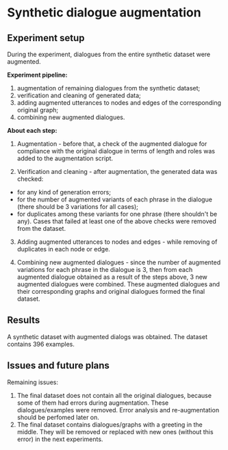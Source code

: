 # Synthetic dialogue augmentation

## Experiment setup

During the experiment, dialogues from the entire synthetic dataset were augmented.

__Experiment pipeline:__
1. augmentation of remaining dialogues from the synthetic dataset;
2. verification and cleaning of generated data;
3. adding augmented utterances to nodes and edges of the corresponding original graph;
4. combining new augmented dialogues.

__About each step:__
1. Augmentation - before that, a check of the augmented dialogue for compliance with the original dialogue in terms of length and roles was added to the augmentation script.

2. Verification and cleaning - after augmentation, the generated data was checked:
- for any kind of generation errors;
- for the number of augmented variants of each phrase in the dialogue (there should be 3 variations for all cases);
- for duplicates among these variants for one phrase (there shouldn't be any).
Cases that failed at least one of the above checks were removed from the dataset.

3. Adding augmented utterances to nodes and edges - while removing of duplicates in each node or edge.

4. Combining new augmented dialogues - since the number of augmented variations for each phrase in the dialogue is 3, then from each augmented dialogue obtained as a result of the steps above, 3 new augmented dialogues were combined.
These augmented dialogues and their corresponding graphs and original dialogues formed the final dataset.

## Results

A synthetic dataset with augmented dialogs was obtained. The dataset contains 396 examples.

## Issues and future plans

Remaining issues:
1. The final dataset does not contain all the original dialogues, because some of them had errors during augmentation. These dialogues/examples were removed. Error analysis and re-augmentation should be perfomed later on. 
2. The final dataset contains dialogues/graphs with a greeting in the middle. They will be removed or replaced with new ones (without this error) in the next experiments.